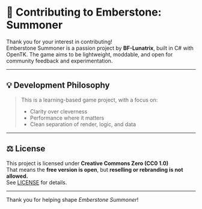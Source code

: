 # 🤝 Contributing to Emberstone: Summoner

Thank you for your interest in contributing!  
Emberstone Summoner is a passion project by **BF-Lunatrix**, built in C# with OpenTK. The game aims to be lightweight, moddable, and open for community feedback and experimentation.

---

## 💡 Development Philosophy

> This is a learning-based game project, with a focus on:
> - Clarity over cleverness
> - Performance where it matters
> - Clean separation of render, logic, and data

---

## ⚖️ License

This project is licensed under **Creative Commons Zero (CC0 1.0)**  
That means the **free version is open**, but **reselling or rebranding is not allowed.**  
See [LICENSE](LICENSE) for details.

---

Thank you for helping shape *Emberstone Summoner*!